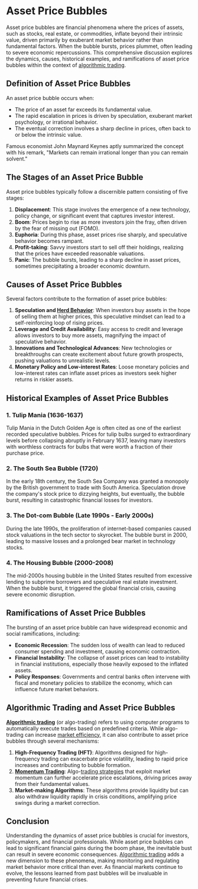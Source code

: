 # Asset Price Bubbles

Asset price bubbles are financial phenomena where the prices of assets, such as stocks, real estate, or commodities, inflate beyond their intrinsic value, driven primarily by exuberant market behavior rather than fundamental factors. When the bubble bursts, prices plummet, often leading to severe economic repercussions. This comprehensive discussion explores the dynamics, causes, historical examples, and ramifications of asset price bubbles within the context of [algorithmic trading](../a/algorithmic_trading.md).

## Definition of Asset Price Bubbles

An asset price bubble occurs when:

- The price of an asset far exceeds its fundamental value.
- The rapid escalation in prices is driven by speculation, exuberant market psychology, or irrational behavior.
- The eventual correction involves a sharp decline in prices, often back to or below the intrinsic value.

Famous economist John Maynard Keynes aptly summarized the concept with his remark, "Markets can remain irrational longer than you can remain solvent."

## The Stages of an Asset Price Bubble

Asset price bubbles typically follow a discernible pattern consisting of five stages:

1. **Displacement**: This stage involves the emergence of a new technology, policy change, or significant event that captures investor interest.
2. **Boom**: Prices begin to rise as more investors join the fray, often driven by the fear of missing out (FOMO).
3. **Euphoria**: During this phase, asset prices rise sharply, and speculative behavior becomes rampant.
4. **Profit-taking**: Savvy investors start to sell off their holdings, realizing that the prices have exceeded reasonable valuations.
5. **Panic**: The bubble bursts, leading to a sharp decline in asset prices, sometimes precipitating a broader economic downturn.

## Causes of Asset Price Bubbles

Several factors contribute to the formation of asset price bubbles:

1. **Speculation and [Herd Behavior](../h/herd_behavior_in_trading.md)**: When investors buy assets in the hope of selling them at higher prices, this speculative mindset can lead to a self-reinforcing loop of rising prices.
2. **Leverage and Credit Availability**: Easy access to credit and leverage allows investors to buy more assets, magnifying the impact of speculative behavior.
3. **Innovations and Technological Advances**: New technologies or breakthroughs can create excitement about future growth prospects, pushing valuations to unrealistic levels.
4. **Monetary Policy and Low-interest Rates**: Loose monetary policies and low-interest rates can inflate asset prices as investors seek higher returns in riskier assets.

## Historical Examples of Asset Price Bubbles

### 1. Tulip Mania (1636-1637)

Tulip Mania in the Dutch Golden Age is often cited as one of the earliest recorded speculative bubbles. Prices for tulip bulbs surged to extraordinary levels before collapsing abruptly in February 1637, leaving many investors with worthless contracts for bulbs that were worth a fraction of their purchase price.

### 2. The South Sea Bubble (1720)

In the early 18th century, the South Sea Company was granted a monopoly by the British government to trade with South America. Speculation drove the company's stock price to dizzying heights, but eventually, the bubble burst, resulting in catastrophic financial losses for investors.

### 3. The Dot-com Bubble (Late 1990s - Early 2000s)

During the late 1990s, the proliferation of internet-based companies caused stock valuations in the tech sector to skyrocket. The bubble burst in 2000, leading to massive losses and a prolonged bear market in technology stocks.

### 4. The Housing Bubble (2000-2008)

The mid-2000s housing bubble in the United States resulted from excessive lending to subprime borrowers and speculative real estate investment. When the bubble burst, it triggered the global financial crisis, causing severe economic disruption.

## Ramifications of Asset Price Bubbles

The bursting of an asset price bubble can have widespread economic and social ramifications, including:

- **Economic Recession**: The sudden loss of wealth can lead to reduced consumer spending and investment, causing economic contraction.
- **Financial Instability**: The collapse of asset prices can lead to instability in financial institutions, especially those heavily exposed to the inflated assets.
- **Policy Responses**: Governments and central banks often intervene with fiscal and monetary policies to stabilize the economy, which can influence future market behaviors.
  
## Algorithmic Trading and Asset Price Bubbles

**[Algorithmic trading](../a/algorithmic_trading.md)** (or algo-trading) refers to using computer programs to automatically execute trades based on predefined criteria. While algo-trading can increase [market efficiency](../m/market_efficiency.md), it can also contribute to asset price bubbles through several mechanisms:

1. **High-Frequency Trading (HFT)**: Algorithms designed for high-frequency trading can exacerbate price volatility, leading to rapid price increases and contributing to bubble formation.
2. **[Momentum Trading](../m/momentum_trading.md)**: Algo-[trading strategies](../t/trading_strategies.md) that exploit market momentum can further accelerate price escalations, driving prices away from their fundamental values.
3. **Market-making Algorithms**: These algorithms provide liquidity but can also withdraw liquidity rapidly in crisis conditions, amplifying price swings during a market correction.

## Conclusion

Understanding the dynamics of asset price bubbles is crucial for investors, policymakers, and financial professionals. While asset price bubbles can lead to significant financial gains during the boom phase, the inevitable bust can result in severe economic consequences. [Algorithmic trading](../a/algorithmic_trading.md) adds a new dimension to these phenomena, making monitoring and regulating market behavior more critical than ever. As financial markets continue to evolve, the lessons learned from past bubbles will be invaluable in preventing future financial crises.